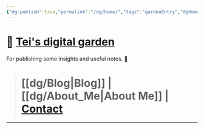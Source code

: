 ```yaml
---
{"dg-publish":true,"permalink":"/dg/home/","tags":"gardenEntry","dgHomeLink":true,"dgPassFrontmatter":false}
---
```


# 🌱 [Tei's digital garden](https://teijuan.netlify.app)
For publishing some insights and useful notes. 🌿

> # [[dg/Blog|Blog]] | [[dg/About_Me|About Me]] | [Contact](https://tei-juan.carrd.co)

____